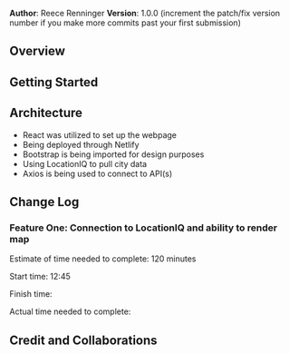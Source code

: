 **Author**: Reece Renninger
**Version**: 1.0.0 (increment the patch/fix version number if you make more commits past your first submission)

## Overview
<!-- Provide a high level overview of what this application is and why you are building it, beyond the fact that it's an assignment for this class. (i.e. What's your problem domain?) -->

## Getting Started
<!-- What are the steps that a user must take in order to build this app on their own machine and get it running? -->

## Architecture
<!-- Provide a detailed description of the application design. What technologies (languages, libraries, etc) you're using, and any other relevant design information. -->
- React was utilized to set up the webpage
- Being deployed through Netlify
- Bootstrap is being imported for design purposes
- Using LocationIQ to pull city data
- Axios is being used to connect to API(s)


## Change Log

### Feature One: Connection to LocationIQ and ability to render map 

Estimate of time needed to complete: 120 minutes

Start time: 12:45

Finish time: 

Actual time needed to complete: 
<!-- Use this area to document the iterative changes made to your application as each feature is successfully implemented. Use time stamps. Here's an example:

01-01-2001 4:59pm - Application now has a fully-functional express server, with a GET route for the location resource. -->

## Credit and Collaborations
<!-- Give credit (and a link) to other people or resources that helped you build this application. -->
